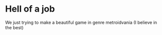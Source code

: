 # Hell of a job
We just trying to make a beautiful game in genre metroidvania (I believe in the best)
